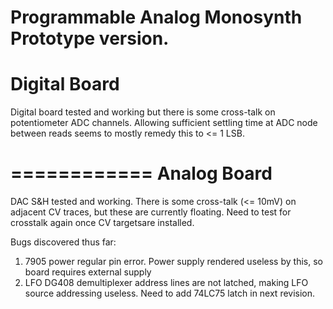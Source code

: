 Programmable Analog Monosynth Prototype version. 
========
Digital Board
========

Digital board tested and working but there is some cross-talk on
potentiometer ADC channels. Allowing sufficient settling time at ADC node between reads seems to mostly remedy this
to <= 1 LSB.

============
Analog Board
============
DAC S&H tested and working. There is some cross-talk (<= 10mV) on adjacent CV traces, but these are currently floating. Need to test
for crosstalk again once CV targetsare installed.

Bugs discovered thus far:

1. 7905 power regular pin error. Power supply rendered useless by this, so board requires external supply
2. LFO DG408 demultiplexer address lines are not latched, making LFO source addressing useless. Need to add 74LC75
latch in next revision.